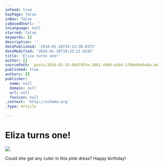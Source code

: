 ```yaml
---
inFeed: true
hasPage: false
inNav: false
isBasedOnUrl: ''
inLanguage: null
starred: false
keywords: []
description: ''
datePublished: '2016-01-26T19:22:38.037Z'
dateModified: '2016-01-26T19:22:21.024Z'
title: 'Eliza turns one!'
author: []
sourcePath: _posts/2016-01-25-6847955e-2881-49b8-a5b4-1f0de06eb4da.md
published: true
authors: []
publisher:
  name: null
  domain: null
  url: null
  favicon: null
_context: 'http://schema.org'
_type: Article

---
```

# Eliza turns one!
![](https://s3-us-west-2.amazonaws.com/the-grid-img/p/7d1316b81edde5e2944907c98a0f9ca66eabdf76.jpg)

Could she get any cuter in this pink dress? Happy birthday!